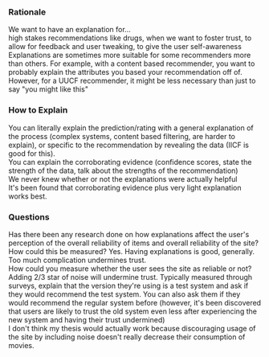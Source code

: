 ### Rationale

We want to have an explanation for...  
high stakes recommendations like drugs, when we want to foster trust, to allow for feedback and user tweaking, to give the user self-awareness  
Explanations are sometimes more suitable for some recommenders more than others. For example, with a content based recommender, you want to probably explain the attributes you based your recommendation off of. However, for a UUCF recommender, it might be less necessary than just to say "you might like this"  

### How to Explain
You can literally explain the prediction/rating with a general explanation of the process (complex systems, content based filtering, are harder to explain), or specific to the recommendation by revealing the data (IICF is good for this).  
You can explain the corroborating evidence (confidence scores, state the strength of the data, talk about the strengths of the recommendation)  
We never knew whether or not the explanations were actually helpful  
It's been found that corroborating evidence plus very light explanation works best. 

### Questions
Has there been any research done on how explanations affect the user's perception of the overall reliability of items and overall reliability of the site? How could this be measured? Yes. Having explanations is good, generally. Too much complication undermines trust.  
How could you measure whether the user sees the site as reliable or not? Adding 2/3 star of noise will undermine trust. Typically measured through surveys, explain that the version they're using is a test system and ask if they would recommend the test system. You can also ask them if they would recommend the regular system before (however, it's been discovered that users are likely to trust the old system even less after experiencing the new system and having their trust undermined)  
I don't think my thesis would actually work because discouraging usage of the site by including noise doesn't really decrease their consumption of movies. 